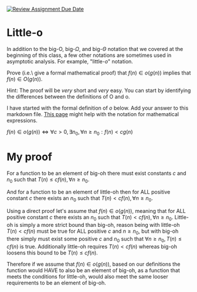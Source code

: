 [![Review Assignment Due Date](https://classroom.github.com/assets/deadline-readme-button-24ddc0f5d75046c5622901739e7c5dd533143b0c8e959d652212380cedb1ea36.svg)](https://classroom.github.com/a/wM4-KOzy)
# Little-o

In addition to the big-O, big-$\Omega$, and big-$\Theta$ notation that
we covered at the beginning of this class, a few other notations are sometimes
used in asymptotic analysis.  For example, "little-$o$" notation.

Prove (i.e.\ give a formal mathematical proof) that $f(n)\in o(g(n))$ implies
that $f(n)\in O(g(n))$.

Hint: The proof will be *very* short and *very* easy. You can start by
identifying the differences between the definitions of O and o.

I have started with the formal definition of $o$ below. Add your answer to this
markdown file. [This
page](https://docs.github.com/en/get-started/writing-on-github/working-with-advanced-formatting/writing-mathematical-expressions)
might help with the notation for mathematical expressions.

$f(n)\in o(g(n)) \iff \forall c>0, \exists n_0, \forall n\ge n_0: f(n) < c g(n)$

# My proof

For a function to be an element of big-oh there must exist constants $c$ and $n_0$ such that $T(n) \leq c f(n), \forall n \geq n_0$. 

And for a function to be an element of little-oh then for ALL positive constant $c$ there exists an $n_0$ such that $T(n) \lt c f(n), \forall n \geq n_0$. 

Using a direct proof let's assume that $f(n) \in o(g(n))$, meaning that for ALL positive constant $c$ there exists an $n_0$ such that $T(n) \lt c f(n), \forall n \geq n_0$. Little-oh is simply a more strict bound than big-oh, reason being with little-oh $T(n) \lt c f(n)$ must be true for ALL positive $c$ and $n \geq n_0$, but with big-oh there simply must exist some positive $c$ and $n_0$ such that  $\forall n \geq n_0, T(n) \leq c f(n)$ is true. Additionally little-oh requires $T(n) \lt c f(n)$ whereas big-oh loosens this bound to be $T(n) \leq c f(n)$.

Therefore if we assume that $f(n) \in o(g(n))$, based on our definitions the function would HAVE to also be an element of big-oh, as a function that meets the conditions for little-oh, would also meet the same looser requirements to be an element of big-oh. 
